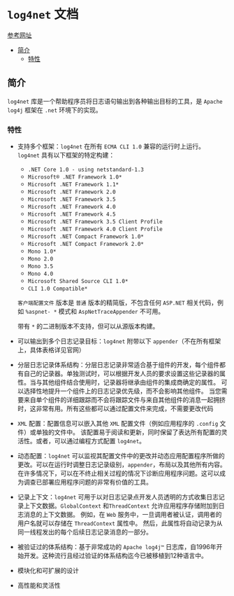 # `log4net` 文档 
[参考网址](http://logging.apache.org/log4net/index.html)


<div id='directory'>

- [简介](#1)
  - [特性](#1.1)

</div>

<span id='1'></span>
## 简介

`log4net` 库是一个帮助程序员将日志语句输出到各种输出目标的工具，是 `Apache log4j` 框架在 `.net` 环境下的实现。

<span id='1.1'></span>
### 特性

- 支持多个框架：`log4net` 在所有 `ECMA CLI 1.0` 兼容的运行时上运行。 `log4net` 具有以下框架的特定构建：
  - `.NET Core 1.0 - using netstandard-1.3`
  - `Microsoft® .NET Framework 1.0*`
  - `Microsoft .NET Framework 1.1*`
  - `Microsoft .NET Framework 2.0`
  - `Microsoft .NET Framework 3.5`
  - `Microsoft .NET Framework 4.0`
  - `Microsoft .NET Framework 4.5`
  - `Microsoft .NET Framework 3.5 Client Profile`
  - `Microsoft .NET Framework 4.0 Client Profile`
  - `Microsoft .NET Compact Framework 1.0*`
  - `Microsoft .NET Compact Framework 2.0*`
  - `Mono 1.0*`
  - `Mono 2.0`
  - `Mono 3.5`
  - `Mono 4.0`
  - `Microsoft Shared Source CLI 1.0*`
  - `CLI 1.0 Compatible*`

  `客户端配置文件` 版本是 `普通` 版本的精简版，不包含任何 `ASP.NET` 相关代码，例如 `%aspnet- *` 模式和 `AspNetTraceAppender` 不可用。

  带有 `*` 的二进制版本不支持，但可以从源版本构建。

- 可以输出到多个日志记录目标：`log4net` 附带以下 `appender`（不在所有框架上，具体表格详见官网）
- 分层日志记录体系结构：分层日志记录非常适合基于组件的开发，每个组件都有自己的记录器。单独测试时，可以根据开发人员的要求设置这些记录器的属性。当与其他组件结合使用时，记录器将继承由组件的集成商确定的属性。 可以选择性地提升一个组件上的日志记录优先级，而不会影响其他组件。 当您需要来自单个组件的详细跟踪而不会将跟踪文件与来自其他组件的消息一起拥挤时，这非常有用。所有这些都可以通过配置文件来完成，不需要更改代码
- `XML` 配置：配置信息可以嵌入其他 `XML` 配置文件（例如应用程序的 `.config` 文件）或单独的文件中。 该配置易于阅读和更新，同时保留了表达所有配置的灵活性。或者，可以通过编程方式配置 `log4net`。
- 动态配置：`log4net` 可以监视其配置文件中的更改并动态应用配置程序所做的更改。可以在运行时调整日志记录级别，`appender`，布局以及其他所有内容。在许多情况下，可以在不终止相关过程的情况下诊断应用程序问题。这可以成为调查已部署应用程序问题的非常有价值的工具。
- 记录上下文：`log4net` 可用于以对日志记录点开发人员透明的方式收集日志记录上下文数据。`GlobalContext` 和`ThreadContext` 允许应用程序存储附加到日志消息的上下文数据。 例如，在 `Web` 服务中，一旦调用者被认证，调用者的用户名就可以存储在 `ThreadContext` 属性中。 然后，此属性将自动记录为从同一线程发出的每个后续日志记录消息的一部分。
- 被验证过的体系结构：基于非常成功的 `Apache log4j™` 日志库，自1996年开始开发。这种流行且经过验证的体系结构迄今已被移植到12种语言中。

- 模块化和可扩展的设计
- 高性能和灵活性
